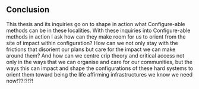 ## Conclusion 

This thesis and its inquiries go on to shape in action what Configure-able methods can be in these localities. With these inquiries into Configure-able methods in action I ask how can they make room for us to orient from the site of impact within configuration? How can we not only stay with the frictions that disorient our plans but care for the impact we can make around them? And how can we centre crip theory and critical access not only in the ways that we can organise and care for our communities, but the ways this can impact and shape the configurations of these hard systems to orient them toward being the life affirming infrastructures we know we need now!??!?!?!

